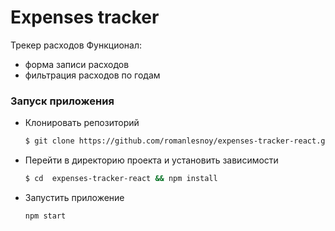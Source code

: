 # Expenses tracker

Трекер расходов
Функционал:
 - форма записи расходов
 - фильтрация расходов по годам 

### Запуск приложения

- Клонировать репозиторий
    ```bash
    $ git clone https://github.com/romanlesnoy/expenses-tracker-react.git
    ```
- Перейти в директорию проекта и установить зависимости
    ```bash
    $ cd  expenses-tracker-react && npm install
    ```
- Запустить приложение
    ```bash
    npm start
    ```